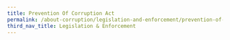 ```yaml
---
title: Prevention Of Corruption Act
permalink: /about-corruption/legislation-and-enforcement/prevention-of-corruption-act/
third_nav_title: Legislation & Enforcement
---
```

